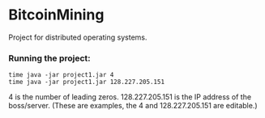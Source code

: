 # BitcoinMining
Project for distributed operating systems.

### Running the project:
	time java -jar project1.jar 4
	time java -jar project1.jar 128.227.205.151

4 is the number of leading zeros.
128.227.205.151 is the IP address of the boss/server.
(These are examples, the 4 and 128.227.205.151 are editable.)